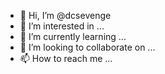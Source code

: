 - 👋 Hi, I’m @dcsevenge
- 👀 I’m interested in ...
- 🌱 I’m currently learning ...
- 💞️ I’m looking to collaborate on ...
- 📫 How to reach me ...

<!---
dcsevenge/dcsevenge is a ✨ special ✨ repository because its `README.md` (this file) appears on your GitHub profile.
You can click the Preview link to take a look at your changes.
--->
